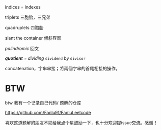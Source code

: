 indices = indexes


triplets 三胞胎，三兄弟

quadruplets 四胞胎 

slant the container 倾斜容器

_palindromic_ 回文

_**quotient** = dividing_ `dividend` _by_ `divisor`

concatenation，字串串接；將兩個字串的首尾相接的操作。

# BTW

  
btw 我有一个记录自己代码/ 题解的仓库


https://github.com/Fanlu91/FanluLeetcode
  

喜欢这道题解的朋友不妨给我点个星鼓励一下，也十分欢迎提issue交流。感谢！
